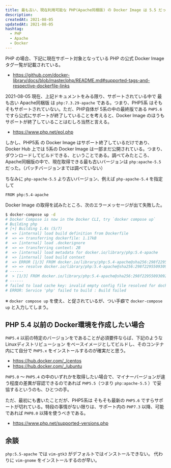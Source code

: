 ```yaml
---
title: 最も古い、現在利用可能な PHP(Apache同梱版) の Docker Image は 5.5 だった
description:
createdAt: 2021-08-05
updatedAt: 2021-08-05
hashtag: 
  - PHP
  - Apache
  - Docker
---
```


PHP の場合、下記に現在サポート対象となっている PHP の公式 Docker Image タグ一覧が記載されている。

* https://github.com/docker-library/docs/blob/master/php/README.md#supported-tags-and-respective-dockerfile-links

2021-08-05 現在、上記ドキュメントをみる限り、サポートされている中で 最も古い Apache同梱版 は `php:7.3.29-apache` である。つまり、PHP5系 はそもそもサポートされていない。ただ、PHP自体が 5系の中の最終版である `PHP5.6` ですら公式にサポートが終了していることを考えると、Docker Image のほうもサポートが終了していることはむしろ当然と言える。
* https://www.php.net/eol.php

しかし、PHP5系 の Docker Image はサポート終了しているだけであり、Docker Hub 上では 5系の Docker Image は一部まだ公開されている。つまり、ダウンロードしてビルドできる、ということである。調べてみたところ、 Apache同梱版の中で、現在取得できる最も古いバージョンは `php:apache-5.5` だった。（パッチバージョンまでは調べていない）

ちなみに `php-apache-5.5` より古いバージョン、例えば `php-apache-5.4` を指定して

```dockerfile[Dockerfile]
FROM php:5.4-apache
```

Docker Image の取得を試みたところ、次のエラーメッセージが出て失敗した。

```bash
$ docker-compose up -d
# Docker Compose is now in the Docker CLI, try `docker compose up`
# Building php
# [+] Building 1.4s (5/7)                                                                                                                                                                                                                                                    
#  => [internal] load build definition from Dockerfile                                                                                                                                                                                                                  0.0s
#  => => transferring dockerfile: 1.17kB                                                                                                                                                                                                                                0.0s
#  => [internal] load .dockerignore                                                                                                                                                                                                                                     0.0s
#  => => transferring context: 2B                                                                                                                                                                                                                                       0.0s
#  => [internal] load metadata for docker.io/library/php:5.4-apache                                                                                                                                                                                                     1.1s
#  => [internal] load build context                                                                                                                                                                                                                                     0.0s
#  => ERROR [1/3] FROM docker.io/library/php:5.4-apache@sha256:298f2295509309262b0daaa27e15e3682437d0210128f66d482381255b907582                                                                                                                                         0.0s
#  => => resolve docker.io/library/php:5.4-apache@sha256:298f2295509309262b0daaa27e15e3682437d0210128f66d482381255b907582                                                                                                                                               0.0s
# ------
#  > [1/3] FROM docker.io/library/php:5.4-apache@sha256:298f2295509309262b0daaa27e15e3682437d0210128f66d482381255b907582:
# ------
# failed to load cache key: invalid empty config file resolved for docker.io/library/php:5.4-apache@sha256:298f2295509309262b0daaa27e15e3682437d0210128f66d482381255b907582
# ERROR: Service 'php' failed to build : Build failed
```

※ `docker compose up` を使え、と促されているが、つい手癖で `docker-compose up` と入力してしまう。

## PHP 5.4 以前の Docker環境を作成したい場合

`PHP5.4` 以前の特定のバージョンをであることが必須要件ならば、下記のような Linuxディストリビューション をベースイメージとしてビルドし、そのコンテナ内にて自分で `PHP5.x` をインストールするのが確実だと思う。
* https://hub.docker.com/_/centos
* https://hub.docker.com/_/ubuntu


`PHP5.0` 〜 `PHP5.4` の中のいずれかを取得したい場合で、マイナーバージョンが違う程度の差異が容認できるのであれば `PHP5.5`（つまり `php:apache-5.5` ）で妥協するというのも、ひとつの手。

ただ、最初にも書いたことだが、PHP5系は そもそも最新の `PHP5.6` ですらサポートが切れている。特段の事情がない限りは、サポート内の `PHP7.3` 以降、可能であれば `PHP8.0` 以降を使うべきである。
* https://www.php.net/supported-versions.php

## 余談
`php:5.5-apache` では `vim-gtk3` がデフォルトではインストールできない。
代わりに `vim-gnome` をインストールするのが早い。
